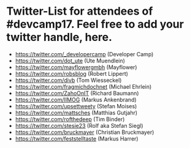 # Twitter-List for attendees of #devcamp17. Feel free to add your twitter handle, here.

* https://twitter.com/_developercamp (Developer Camp)
* https://twitter.com/dot_ute (Ute Muendlein)
* https://twitter.com/mayflowergmbh (Mayflower)
* https://twitter.com/robsblog (Robert Lippert)
* https://twitter.com/divb (Tom Wiesseckel)
* https://twitter.com/fragmichdochnet (Michael Ehrlein)
* https://twitter.com/ZahoOnIT (Richard Baumann)
* https://twitter.com/IIMOG (Markus Ankenbrand)
* https://twitter.com/upsettweety (Stefan Moises)
* https://twitter.com/mattsches (Matthias Gutjahr)
* https://twitter.com/rofthedeep (Tim Binder)
* https://twitter.com/stesie23 (Rolf aka Stefan Siegl)
* https://twitter.com/bruckmayer (Christian Bruckmayer)
* https://twitter.com/feststelltaste (Markus Harrer)
